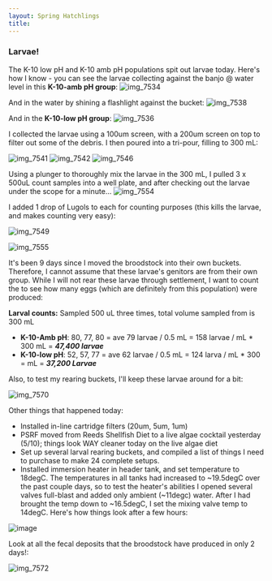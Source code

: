 ```yaml
---
layout: Spring Hatchlings
title: 
---
```


### Larvae! 

The K-10 low pH and K-10 amb pH populations spit out larvae today.  Here's how I know - you can see the larvae collecting against the banjo @ water level in this **K-10-amb pH group**: 
![img_7534](https://cloud.githubusercontent.com/assets/17264765/26012561/bce1946c-3709-11e7-9f47-28641dcc9f24.JPG)

And in the water by shining a flashlight against the bucket: 
![img_7538](https://cloud.githubusercontent.com/assets/17264765/26012569/c250e81c-3709-11e7-9736-d508af6a337f.JPG)

And in the **K-10-low pH group**: 
![img_7536](https://cloud.githubusercontent.com/assets/17264765/26012567/bfbcb784-3709-11e7-9ba6-2eeac3c2f743.JPG)

I collected the larvae using a 100um screen, with a 200um screen on top to filter out some of the debris. I then poured into a tri-pour, filling to 300 mL: 


![img_7541](https://cloud.githubusercontent.com/assets/17264765/26012573/c64154d4-3709-11e7-9a5f-eabfd623b398.JPG)
![img_7542](https://cloud.githubusercontent.com/assets/17264765/26012575/c8e21214-3709-11e7-9df2-5f26bf04fd42.JPG)
![img_7546](https://cloud.githubusercontent.com/assets/17264765/26012578/cce07932-3709-11e7-92cb-66f2a6a57e3c.JPG)

Using a plunger to thoroughly mix the larvae in the 300 mL, I pulled 3 x 500uL count samples into a well plate, and after checking out the larvae under the scope for a minute... 
![img_7554](https://cloud.githubusercontent.com/assets/17264765/26012589/defa1380-3709-11e7-84cf-ef0e229fcfda.JPG)

I added 1 drop of Lugols to each for counting purposes (this kills the larvae, and makes counting very easy): 

![img_7549](https://cloud.githubusercontent.com/assets/17264765/26012579/cf83cd74-3709-11e7-97b0-2896351ff487.JPG)

![img_7555](https://cloud.githubusercontent.com/assets/17264765/26012588/dee7d5f8-3709-11e7-933e-cf56998f86a6.JPG)


It's been 9 days since I moved the broodstock into their own buckets. Therefore, I cannot assume that these larvae's genitors are from their own group.  While I will not rear these larvae through settlement, I want to count the to see how many eggs (which are definitely from this population) were produced: 

**Larval counts:** Sampled 500 uL three times, total volume sampled from is 300 mL
  * **K-10-Amb pH**: 80, 77, 80 = ave 79 larvae / 0.5 mL = 158 larvae / mL * 300 mL = **_47,400 larvae_**
  * **K-10-low pH**: 52, 57, 77 = ave 62 larvae / 0.5 mL = 124 larva / mL * 300 = mL = **_37,200 Larvae_** 

Also, to test my rearing buckets, I'll keep these larvae around for a bit: 

![img_7570](https://cloud.githubusercontent.com/assets/17264765/26012598/e3892ef4-3709-11e7-8f75-5798e225ac27.JPG)

Other things that happened today: 
 
  * Installed in-line cartridge filters (20um, 5um, 1um) 
  * PSRF moved from Reeds Shellfish Diet to a live algae cocktail yesterday (5/10); things look WAY cleaner today on the live algae diet
  * Set up several larval rearing buckets, and compiled a list of things I need to purchase to make 24 complete setups.
  * Installed immersion heater in header tank, and set temperature to 18degC. The temperatures in all tanks had increased to ~19.5degC over the past couple days, so to test the heater's abilities I opened several valves full-blast and added only ambient (~11degc) water. After I had brought the temp down to ~16.5degC, I set the mixing valve temp to 14degC. Here's how things look after a few hours: 
  
  ![image](https://cloud.githubusercontent.com/assets/17264765/25983054/af615502-3696-11e7-81ec-0e39c4e7707b.png)
  
Look at all the fecal deposits that the broodstock have produced in only 2 days!: 

![img_7572](https://cloud.githubusercontent.com/assets/17264765/26012600/e6d89342-3709-11e7-84b4-dec39e5b6afd.JPG)

  
